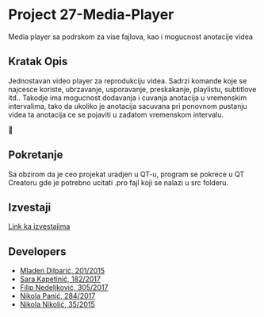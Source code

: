 # Project 27-Media-Player

Media player sa podrskom za vise fajlova, kao i mogucnost anotacije videa

## Kratak Opis
Jednostavan video player za reprodukciju videa. Sadrzi komande koje se najcesce koriste, ubrzavanje, usporavanje, preskakanje, playlistu, subtitlove itd..
Takodje ima mogucnost dodavanja i cuvanja anotacija  u vremenskim intervalima, tako da ukoliko je anotacija sacuvana pri ponovnom pustanju videa ta anotacija ce se pojaviti u zadatom vremenskom intervalu.

:hammer: 
## Pokretanje
Sa obzirom da je ceo projekat uradjen u QT-u, program se pokrece u QT Creatoru gde je potrebno ucitati .pro fajl koji se nalazi u src folderu.

## Izvestaji                     
[Link ka izvestajima](https://gitlab.com/matf-bg-ac-rs/course-rs/projects-2020-2021/27-media-player/-/wikis/Izvestaji)

## Developers

- [Mladen Dilparić, 201/2015](https://gitlab.com/giomla93)
- [Sara Kapetinić, 182/2017](https://gitlab.com/SaraKapetinic_mi17182)
- [Filip Nedeljković, 305/2017](https://gitlab.com/efen16)
- [Nikola Panić, 284/2017](https://gitlab.com/mrpannic)
- [Nikola Nikolić, 35/2015](https://gitlab.com/nnikolic1)
